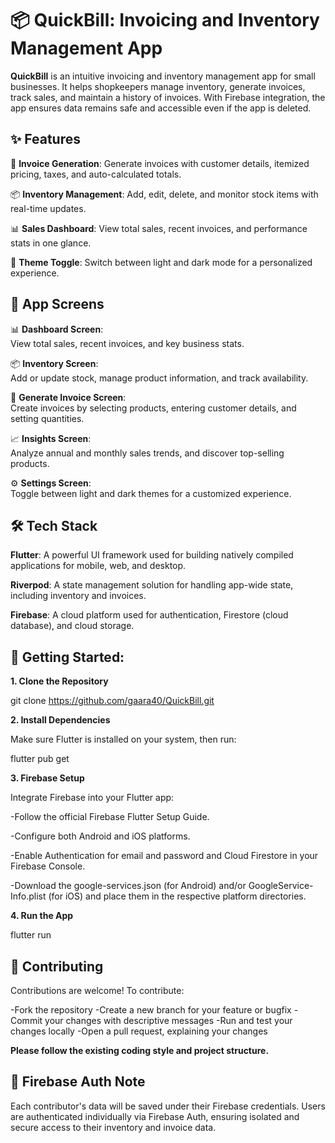 # 📦 **QuickBill: Invoicing and Inventory Management App**

**QuickBill** is an intuitive invoicing and inventory management app for small businesses. It helps shopkeepers manage inventory, generate invoices, track sales, and maintain a history of invoices. With Firebase integration, the app ensures data remains safe and accessible even if the app is deleted.

## ✨ **Features**

🧾 **Invoice Generation**:
Generate invoices with customer details, itemized pricing, taxes, and auto-calculated totals.

📦 **Inventory Management**:
Add, edit, delete, and monitor stock items with real-time updates.

📊 **Sales Dashboard**:
View total sales, recent invoices, and performance stats in one glance.

🌙 **Theme Toggle**:
Switch between light and dark mode for a personalized experience.

## 📱 App Screens

📊 **Dashboard Screen**:  
  View total sales, recent invoices, and key business stats.  

📦 **Inventory Screen**:  
  Add or update stock, manage product information, and track availability.

🧾 **Generate Invoice Screen**:  
  Create invoices by selecting products, entering customer details, and setting quantities.

📈 **Insights Screen**:  
  Analyze annual and monthly sales trends, and discover top-selling products.

⚙️ **Settings Screen**:  
  Toggle between light and dark themes for a customized experience.

## 🛠️ Tech Stack

**Flutter**: A powerful UI framework used for building natively compiled applications for mobile, web, and desktop.

**Riverpod**: A state management solution for handling app-wide state, including inventory and invoices.

**Firebase**: A cloud platform used for authentication, Firestore (cloud database), and cloud storage.

## 🚀 Getting Started:

**1. Clone the Repository**

git clone https://github.com/gaara40/QuickBill.git

**2. Install Dependencies**

Make sure Flutter is installed on your system, then run:

flutter pub get

**3. Firebase Setup**

Integrate Firebase into your Flutter app:

-Follow the official Firebase Flutter Setup Guide.

-Configure both Android and iOS platforms.

-Enable Authentication for email and password and Cloud Firestore in your Firebase Console.

-Download the google-services.json (for Android) and/or GoogleService-Info.plist (for iOS) and place them in the respective platform directories.

**4. Run the App**

flutter run

## 🤝 Contributing
Contributions are welcome! To contribute:

-Fork the repository
-Create a new branch for your feature or bugfix
-Commit your changes with descriptive messages
-Run and test your changes locally
-Open a pull request, explaining your changes

**Please follow the existing coding style and project structure.**

## 🔐 Firebase Auth Note
Each contributor's data will be saved under their Firebase credentials. Users are authenticated individually via Firebase Auth, ensuring isolated and secure access to their inventory and invoice data.